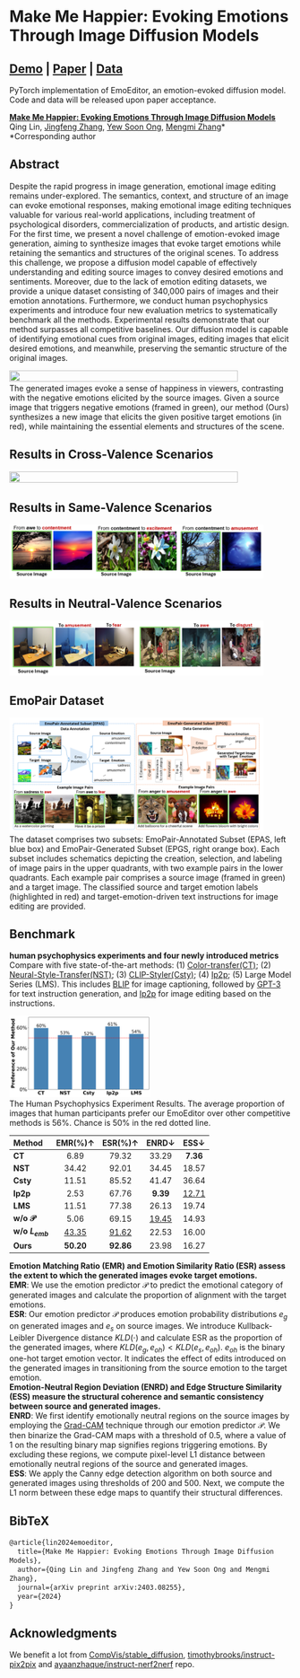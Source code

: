 # Make Me Happier: Evoking Emotions Through Image Diffusion Models

## [Demo]() | [Paper](https://arxiv.org/pdf/2403.08255.pdf) | [Data]()
PyTorch implementation of EmoEditor, an emotion-evoked diffusion model.  
Code and data will be released upon paper acceptance.

**[Make Me Happier: Evoking Emotions Through Image Diffusion Models](https://arxiv.org/pdf/2403.08255.pdf)**  
Qing Lin, [Jingfeng Zhang](https://zjfheart.github.io/), [Yew Soon Ong](https://www3.ntu.edu.sg/home/asysong/), [Mengmi Zhang](https://a0091624.wixsite.com/deepneurocognition-1)*  
*Corresponding author  

## Abstract
Despite the rapid progress in image generation, emotional image editing remains under-explored. The semantics, context, and structure of an image can evoke emotional responses, making emotional image editing techniques valuable for various real-world applications, including treatment of psychological disorders, commercialization of products, and artistic design. For the first time, we present a novel challenge of emotion-evoked image generation, aiming to synthesize images that evoke target emotions while retaining the semantics and structures of the original scenes. To address this challenge, we propose a diffusion model capable of effectively understanding and editing source images to convey desired emotions and sentiments. Moreover, due to the lack of emotion editing datasets, we provide a unique dataset consisting of 340,000 pairs of images and their emotion annotations. Furthermore, we conduct human psychophysics experiments and introduce four new evaluation metrics to systematically benchmark all the methods. Experimental results demonstrate that our method surpasses all competitive baselines. Our diffusion model is capable of identifying emotional cues from original images, editing images that elicit desired emotions, and meanwhile, preserving the semantic structure of the original images.

<div align=left><img src="./fig/fig1_teaser.png" width="90%" height="90%" ></div>  
The generated images evoke a sense of happiness in viewers, contrasting with the negative emotions elicited by the source images. Given a source image that triggers negative emotions (framed in green), our method (Ours) synthesizes a new image that elicits the given positive target emotions (in red), while maintaining the essential elements and structures of the scene.

## Results in Cross-Valence Scenarios 
<div align=left><img src="./fig/fig9_visualization.png" width="90%" height="90%" ></div>  

## Results in Same-Valence Scenarios 
<div align=left><img src="./fig/fig12_pos2pos.png" width="90%" height="90%" ></div>

## Results in Neutral-Valence Scenarios 
<div align=left><img src="./fig/fig11_neutral.png" width="90%" height="90%" ></div>

## EmoPair Dataset
<div align=left><img src="./fig/fig4_dataset.png" width="90%" height="90%" ></div>  
The dataset comprises two subsets: EmoPair-Annotated Subset (EPAS, left blue box) and EmoPair-Generated Subset (EPGS, right orange box). Each subset includes schematics depicting the creation, selection, and labeling of image pairs in the upper quadrants, with two example pairs in the lower quadrants. Each example pair comprises a source image (framed in green) and a target image. The classified source and target emotion labels (highlighted in red) and target-emotion-driven text instructions for image editing are provided.

## Benchmark
**human psychophysics experiments and four newly introduced metrics**  
Compare with five state-of-the-art methods: (1) [Color-transfer(CT)](https://www.sciencedirect.com/science/article/abs/pii/S1077314206002189); (2) [Neural-Style-Transfer(NST)](https://arxiv.org/abs/1508.06576); (3) [CLIP-Styler(Csty)](https://openaccess.thecvf.com/content/CVPR2022/html/Kwon_CLIPstyler_Image_Style_Transfer_With_a_Single_Text_Condition_CVPR_2022_paper.html); (4) [Ip2p](https://openaccess.thecvf.com/content/CVPR2023/html/Brooks_InstructPix2Pix_Learning_To_Follow_Image_Editing_Instructions_CVPR_2023_paper.html); (5) Large Model Series (LMS). This includes [BLIP](https://proceedings.mlr.press/v162/li22n.html) for image captioning, followed by [GPT-3](https://proceedings.neurips.cc/paper/2020/hash/1457c0d6bfcb4967418bfb8ac142f64a-Abstract.html) for text instruction generation, and [Ip2p](https://openaccess.thecvf.com/content/CVPR2023/html/Brooks_InstructPix2Pix_Learning_To_Follow_Image_Editing_Instructions_CVPR_2023_paper.html) for image editing based on the instructions.

<div align=left><img src="./fig/fig6_user_study.png" width="50%" height="50%" ></div>  
The Human Psychophysics Experiment Results. The average proportion of images that human participants prefer our EmoEditor over other competitive methods is 56%. Chance is 50% in the red dotted line.  

  
| **Method** | **EMR(%)↑** | **ESR(%)↑** | **ENRD↓** | **ESS↓** |
|:---|:---:|:---:|:---:|:---:|
| **CT** | 6.89 | 79.32 | 33.29 | **7.36** |
| **NST** | 34.42 | 92.01 | 34.45 | 18.57 |
| **Csty** | 11.51 | 85.52 | 41.47 | 36.64 |
| **Ip2p** | 2.53 | 67.76 | **9.39** | <ins>12.71</ins> |
| **LMS** | 11.51 | 77.38 | 26.13 | 19.74 |
| **w/o $\mathcal{P}$** | 5.06 | 69.15 | <ins>19.45</ins> | 14.93 |
| **w/o $L_{emb}$** | <ins>43.35</ins> | <ins>91.62</ins> | 22.53 | 16.00 |
| **Ours** | **50.20** | **92.86** | 23.98 | 16.27 |
  
**Emotion Matching Ratio (EMR) and Emotion Similarity Ratio (ESR) assess the extent to which the generated images evoke target emotions.**  
**EMR**: We use the emotion predictor $\mathcal{P}$ to predict the emotional category of generated images and calculate the proportion of alignment with the target emotions.  
**ESR**: Our emotion predictor $\mathcal{P}$ produces emotion probability distributions $e_g$ on generated images and $e_s$ on source images. We introduce Kullback-Leibler Divergence distance $KLD(\cdot)$ and calculate ESR as the proportion of the generated images, where $KLD(e_g, e_{oh}) < KLD(e_s, e_{oh})$. $e_{oh}$ is the binary one-hot target emotion vector. It indicates the effect of edits introduced on the generated images in transitioning from the source emotion to the target emotion.  
**Emotion-Neutral Region Deviation (ENRD) and Edge Structure Similarity (ESS) measure the structural coherence and semantic consistency between source and generated images.**  
**ENRD**: We first identify emotionally neutral regions on the source images by employing the [Grad-CAM](https://arxiv.org/abs/1610.02391) technique through our emotion predictor $\mathcal{P}$. We then binarize the Grad-CAM maps with a threshold of 0.5, where a value of 1 on the resulting binary map signifies regions triggering emotions. By excluding these regions, we compute pixel-level L1 distance between emotionally neutral regions of the source and generated images.  
**ESS**: We apply the Canny edge detection algorithm on both source and generated images using thresholds of 200 and 500. Next, we compute the L1 norm between these edge maps to quantify their structural differences.  

## BibTeX
```
@article{lin2024emoeditor,
  title={Make Me Happier: Evoking Emotions Through Image Diffusion Models},
  author={Qing Lin and Jingfeng Zhang and Yew Soon Ong and Mengmi Zhang},
  journal={arXiv preprint arXiv:2403.08255},
  year={2024}
}
```


## Acknowledgments
We benefit a lot from [CompVis/stable_diffusion](https://github.com/CompVis/stable-diffusion), [timothybrooks/instruct-pix2pix](https://github.com/timothybrooks/instruct-pix2pix/tree/main?tab=readme-ov-file) and [ayaanzhaque/instruct-nerf2nerf](https://github.com/ayaanzhaque/instruct-nerf2nerf) repo.

